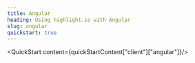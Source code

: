 ```yaml
---
title: Angular
heading: Using highlight.io with Angular
slug: angular
quickstart: true
---
```


<QuickStart content={quickStartContent["client"]["angular"]}/>
